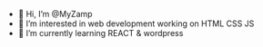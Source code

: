 - 👋 Hi, I’m @MyZamp
- 👀 I’m interested in web development working on HTML CSS JS
- 🌱 I’m currently learning REACT & wordpress

<!---
MyZamp/MyZamp is a my first repository on gitHub named `README.md` 
